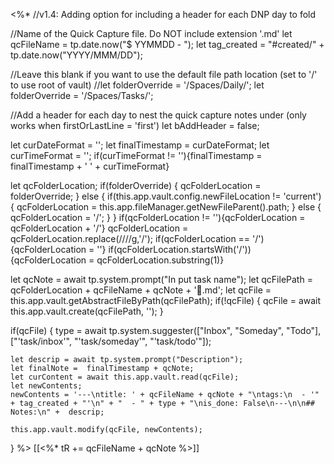 <%*
//v1.4: Adding option for including a header for each DNP day to fold

//Name of the Quick Capture file. Do NOT include extension '.md'
let qcFileName = tp.date.now("$ YYMMDD - ");
let tag_created = "#created/" + tp.date.now("YYYY/MMM/DD");

//Leave this blank if you want to use the default file path location (set to '/' to use root of vault)
//let folderOverride = '/Spaces/Daily/';
let folderOverride = '/Spaces/Tasks/';

//Add a header for each day to nest the quick capture notes under (only works when firstOrLastLine = 'first')
let bAddHeader = false;

let curDateFormat = '';
let finalTimestamp = curDateFormat;
let curTimeFormat = '';
if(curTimeFormat != ''){finalTimestamp = finalTimestamp + ' ' + curTimeFormat}

let qcFolderLocation;
if(folderOverride) {
    qcFolderLocation = folderOverride;
} else {
    if(this.app.vault.config.newFileLocation != 'current') {
        qcFolderLocation = this.app.fileManager.getNewFileParent().path;
    } else {
        qcFolderLocation = '/';
    }
}
if(qcFolderLocation != ''){qcFolderLocation = qcFolderLocation + '/'}
qcFolderLocation = qcFolderLocation.replace(/\/\//g,'/');
if(qcFolderLocation == '/'){qcFolderLocation = ''}
if(qcFolderLocation.startsWith('/')){qcFolderLocation = qcFolderLocation.substring(1)}

let qcNote = await tp.system.prompt("In put task name");
let qcFilePath = qcFolderLocation + qcFileName + qcNote + '🔼.md';
let qcFile = this.app.vault.getAbstractFileByPath(qcFilePath);
if(!qcFile) {
    qcFile = await this.app.vault.create(qcFilePath, '');
}

if(qcFile) {
    type = await tp.system.suggester(["Inbox", "Someday", "Todo"], ["'task/inbox'", "'task/someday'", "'task/todo'"]);

	let descrip = await tp.system.prompt("Description");
    let finalNote =  finalTimestamp + qcNote;
    let curContent = await this.app.vault.read(qcFile);
    let newContents;
    newContents = '---\ntitle: ' + qcFileName + qcNote + "\ntags:\n  - '" + tag_created + "'\n" + "  - " + type + "\nis_done: False\n---\n\n## Notes:\n" +  descrip;

    this.app.vault.modify(qcFile, newContents);
}
%>
[[<%* tR += qcFileName + qcNote %>]]